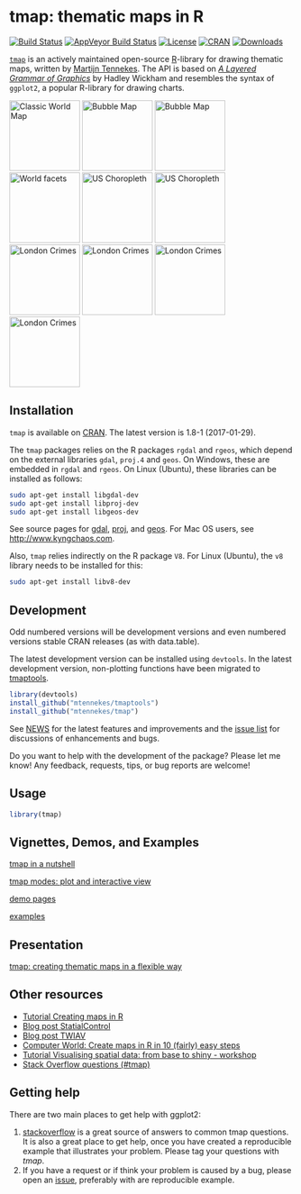 tmap: thematic maps in R
===

[![Build Status](https://travis-ci.org/mtennekes/tmap.png?branch=master)](https://travis-ci.org/mtennekes/tmap)
[![AppVeyor Build Status](https://ci.appveyor.com/api/projects/status/github/mtennekes/tmap?branch=master&svg=true)](https://ci.appveyor.com/project/mtennekes/tmap)<!---[![Coverage Status](https://img.shields.io/codecov/c/github/mtennekes/tmap/master.svg)](https://codecov.io/github/mtennekes/tmap?branch=master)--->
[![License](https://img.shields.io/badge/License-GPL%20v3-brightgreen.svg?style=flat)](http://www.gnu.org/licenses/gpl-3.0.html) 
[![CRAN](http://www.r-pkg.org/badges/version/tmap)](https://cran.r-project.org/package=tmap) 
[![Downloads](http://cranlogs.r-pkg.org/badges/tmap?color=brightgreen)](http://www.r-pkg.org/pkg/tmap)

[`tmap`][1] is an actively maintained open-source [R][2]-library for drawing thematic maps, written by [Martijn Tennekes][3]. The API is based on [*A Layered Grammar of Graphics*][4] by Hadley Wickham and resembles the syntax of `ggplot2`, a popular R-library for drawing charts.

<span>
<a href = "https://github.com/mtennekes/tmap/tree/master/demo/ClassicMap"><img src="http://www.von-tijn.nl/tijn/research/tmap/icons/classic.jpg" alt="Classic World Map" height="125px"/></a>
<a href = "https://github.com/mtennekes/tmap/tree/master/demo/BubbleMap"><img src="http://www.von-tijn.nl/tijn/research/tmap/icons/bubble.jpg" alt="Bubble Map" height="125px"/></a>
<a href = "https://github.com/mtennekes/tmap/tree/master/demo/BubbleMap"><img src="http://www.von-tijn.nl/tijn/research/tmap/icons/view_metro2.jpg" alt="Bubble Map" height="125px"/></a>
<a href = "https://github.com/mtennekes/tmap/tree/master/demo/WorldFacets"><img src="http://www.von-tijn.nl/tijn/research/tmap/icons/world_facets2.jpg" alt="World facets" height="125px"/></a>
<a href = "https://github.com/mtennekes/tmap/tree/master/demo/USChoropleth"><img src="http://www.von-tijn.nl/tijn/research/tmap/icons/USchoro.jpg" alt="US Choropleth" height="125px"/></a>
<a href = "https://github.com/mtennekes/tmap/tree/master/demo/USChoropleth"><img src="http://www.von-tijn.nl/tijn/research/tmap/icons/US_PR.jpg" alt="US Choropleth" height="125px"/></a>
<a href = "https://github.com/mtennekes/tmap/tree/master/demo/LondonCrimes">
<img src="http://www.von-tijn.nl/tijn/research/tmap/icons/crimes3.jpg" alt="London Crimes" height="125px"/></a>
<a href = "https://github.com/mtennekes/tmap/tree/master/demo/LondonCrimes">
<img src="http://www.von-tijn.nl/tijn/research/tmap/icons/crimes4.jpg" alt="London Crimes" height="125px"/></a>
<a href = "https://github.com/mtennekes/tmap/tree/master/demo/LondonCrimes">
<img src="http://www.von-tijn.nl/tijn/research/tmap/icons/crimes5.jpg" alt="London Crimes" height="125px"/></a>
<a href = "https://github.com/mtennekes/tmap/tree/master/demo/LondonCrimes">
<img src="http://www.von-tijn.nl/tijn/research/tmap/icons/view_crimes2.jpg" alt="London Crimes" height="125px"/></a>
</span>


Installation
------------

`tmap` is available on [CRAN](http://cran.r-project.org/package=tmap). The latest version is 1.8-1 (2017-01-29).

The `tmap` packages relies on the R packages `rgdal` and `rgeos`, which depend on the external libraries `gdal`, `proj.4` and `geos`. On Windows, these are embedded in `rgdal` and `rgeos`. On Linux (Ubuntu), these libraries can be installed as follows:

```bash
sudo apt-get install libgdal-dev
sudo apt-get install libproj-dev
sudo apt-get install libgeos-dev
```

See source pages for [gdal](http://trac.osgeo.org/gdal), [proj](http://trac.osgeo.org/proj), and [geos](http://trac.osgeo.org/geos). For Mac OS users, see http://www.kyngchaos.com.

Also, `tmap` relies indirectly on the R package `V8`. For Linux (Ubuntu), the `v8` library needs to be installed for this:

```bash
sudo apt-get install libv8-dev
```

Development
------------

Odd numbered versions will be development versions and even numbered versions stable CRAN releases (as with data.table).

The latest development version can be installed using `devtools`. In the latest development version, non-plotting functions have been migrated to [tmaptools](http://github.com/mtennekes/tmaptools).

```r
library(devtools)
install_github("mtennekes/tmaptools")
install_github("mtennekes/tmap")
```

See [NEWS](https://github.com/mtennekes/tmap/blob/master/pkg/NEWS) for the latest features and improvements and the [issue list](https://github.com/mtennekes/tmap/issues) for discussions of enhancements and bugs.

Do you want to help with the development of the package? Please let me know! Any feedback, requests, tips, or bug reports are welcome!


Usage
-----

```r
library(tmap)
```


Vignettes, Demos, and Examples
-----
[tmap in a nutshell][6]

[tmap modes: plot and interactive view][11]

[demo pages](https://github.com/mtennekes/tmap/tree/master/demo)

[examples](https://github.com/mtennekes/tmap/tree/master/examples)


Presentation
-----
[tmap: creating thematic maps in a flexible way][10]

Other resources
-----

* [Tutorial Creating maps in R][9]
* [Blog post StatialControl][7]
* [Blog post TWIAV][8]
* [Computer World: Create maps in R in 10 (fairly) easy steps][12]
* [Tutorial Visualising spatial data: from base to shiny - workshop][15]
* [Stack Overflow questions (#tmap)][16]


Getting help
-----

There are two main places to get help with ggplot2:

1.  [stackoverflow](http://stackoverflow.com/tags/tmap) is a great source of answers to common tmap questions. It is also a great place to get help, once you have created a reproducible example that illustrates your problem. Please tag your questions with *tmap*.
2.  If you have a request or if think your problem is caused by a bug, please open an [issue](https://github.com/mtennekes/tmap/issues), preferably with are reproducible example.



  [1]: http://cran.r-project.org/web/packages/tmap/index.html
  [2]: http://stackoverflow.com/tags/r/info
  [3]: http://stackoverflow.com/users/1393348/martijn-tennekes
  [4]: http://vita.had.co.nz/papers/layered-grammar.pdf
  [5]: https://github.com/mtennekes/tmap
  [6]: https://cran.r-project.org/web/packages/tmap/vignettes/tmap-nutshell.html
  [7]: http://spatcontrol.net/SpatialControl/2015/11/06/tmap-r-package/
  [8]: http://www.twiav.nl/en/blog0002en.php
  [9]: https://github.com/Robinlovelace/Creating-maps-in-R/raw/master/intro-spatial-rl.pdf
  [10]: http://von-tijn.nl/tijn/research/presentations/tmap_user2015.pdf
  [11]: https://cran.r-project.org/web/packages/tmap/vignettes/tmap-modes.html
  [12]: http://cwrld.us/Rmaps10
  [13]: https://github.com/mtennekes/tmap/blob/master/demo/US_choropleth.R
  [14]: https://github.com/mtennekes/tmap/blob/master/demo/crimes_in_Greater_London.R
  [15]: https://github.com/Robinlovelace/Creating-maps-in-R/blob/master/vignettes/vspd-base-shiny.Rmd
  [16]: http://stackoverflow.com/questions/tagged/tmap
  